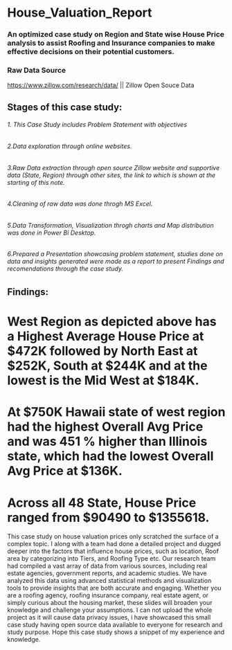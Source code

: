 # House_Valuation_Report
### An optimized case study on Region and State wise House Price analysis to assist Roofing and Insurance companies to make effective decisions on their potential customers.
### Raw Data Source
https://www.zillow.com/research/data/  || Zillow Open Souce Data

## Stages of this case study:
###### 1. This Case Study includes Problem Statement with objectives 
###### 2.Data exploration through online websites.
###### 3.Raw Data extraction through  open source Zillow website and supportive data (State, Region) through other sites, the link to which is shown at the starting of this note.
###### 4.Cleaning of raw data was done throgh MS Excel.
###### 5.Data Transformation, Visualization throgh charts and Map distribution was done in Power Bi Desktop.
###### 6.Prepared a Presentation showcasing problem statement, studies done on data and insights generated were made as a report to present Findings and recomendations through the case study.

## Findings:
# West Region as depicted above has a Highest Average House Price at $472K followed by North East at $252K, South at $244K and at the lowest is the Mid West at $184K.
# At $750K Hawaii state of west region had the highest Overall Avg Price and was 451 % higher than Illinois state, which had the lowest Overall Avg Price at $136K.
# Across all 48 State, House Price ranged from $90490 to $1355618.


This case study on house valuation prices only scratched the surface of a complex topic. I along with a team had done a detailed project and dugged deeper into the factors that influence house prices, such as location, Roof area by categorizing into Tiers, and Roofing Type etc.
Our research team had compiled a vast array of data from various sources, including real estate agencies, government reports, and academic studies. We have analyzed this data using advanced statistical methods and visualization tools to provide insights that are both accurate and engaging. Whether you are a roofing agency, roofing insurance company, real estate agent, or simply curious about the housing market, these slides will broaden your knowledge and challenge your assumptions. I can not upload the whole project as it will cause data privacy issues, i have showcased this small case study having open source data available to everyone for research and study purpose. Hope this case study shows a snippet of my experience and knowledge.
